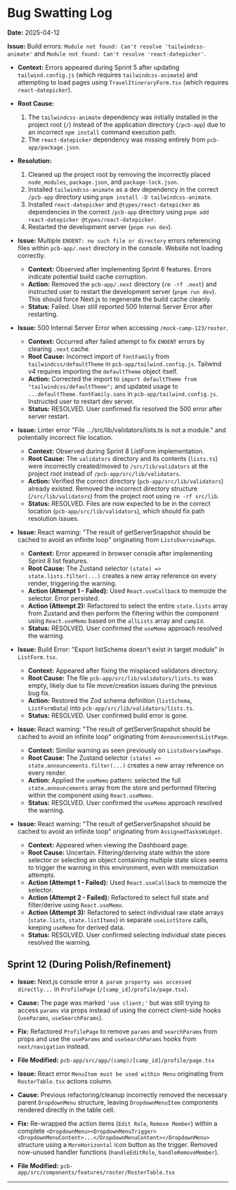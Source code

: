 # Bug Swatting Log

**Date:** 2025-04-12

**Issue:** Build errors: `Module not found: Can't resolve 'tailwindcss-animate'` and `Module not found: Can't resolve 'react-datepicker'`.

*   **Context:** Errors appeared during Sprint 5 after updating `tailwind.config.js` (which requires `tailwindcss-animate`) and attempting to load pages using `TravelItineraryForm.tsx` (which requires `react-datepicker`).
*   **Root Cause:**
    1.  The `tailwindcss-animate` dependency was initially installed in the project root (`/`) instead of the application directory (`/pcb-app`) due to an incorrect `npm install` command execution path.
    2.  The `react-datepicker` dependency was missing entirely from `pcb-app/package.json`.
*   **Resolution:**
    1.  Cleaned up the project root by removing the incorrectly placed `node_modules`, `package.json`, and `package-lock.json`.
    2.  Installed `tailwindcss-animate` as a dev dependency in the correct `/pcb-app` directory using `pnpm install -D tailwindcss-animate`.
    3.  Installed `react-datepicker` and `@types/react-datepicker` as dependencies in the correct `/pcb-app` directory using `pnpm add react-datepicker @types/react-datepicker`.
    4.  Restarted the development server (`pnpm run dev`).

*   **Issue:** Multiple `ENOENT: no such file or directory` errors referencing files within `pcb-app/.next` directory in the console. Website not loading correctly.
    *   **Context:** Observed after implementing Sprint 6 features. Errors indicate potential build cache corruption.
    *   **Action:** Removed the `pcb-app/.next` directory (`rm -rf .next`) and instructed user to restart the development server (`pnpm run dev`). This should force Next.js to regenerate the build cache cleanly.
    *   **Status:** Failed. User still reported 500 Internal Server Error after restarting.

*   **Issue:** 500 Internal Server Error when accessing `/mock-camp-123/roster`.
    *   **Context:** Occurred after failed attempt to fix `ENOENT` errors by clearing `.next` cache.
    *   **Root Cause:** Incorrect import of `fontFamily` from `tailwindcss/defaultTheme` in `pcb-app/tailwind.config.js`. Tailwind v4 requires importing the `defaultTheme` object itself.
    *   **Action:** Corrected the import to `import defaultTheme from "tailwindcss/defaultTheme";` and updated usage to `...defaultTheme.fontFamily.sans` in `pcb-app/tailwind.config.js`. Instructed user to restart dev server.
    *   **Status:** RESOLVED. User confirmed fix resolved the 500 error after server restart.

*   **Issue:** Linter error "File .../src/lib/validators/lists.ts is not a module." and potentially incorrect file location.
    *   **Context:** Observed during Sprint 8 ListForm implementation.
    *   **Root Cause:** The `validators` directory and its contents (`lists.ts`) were incorrectly created/moved to `/src/lib/validators` at the project root instead of `/pcb-app/src/lib/validators`.
    *   **Action:** Verified the correct directory (`pcb-app/src/lib/validators`) already existed. Removed the incorrect directory structure (`/src/lib/validators`) from the project root using `rm -rf src/lib`.
    *   **Status:** RESOLVED. Files are now expected to be in the correct location (`pcb-app/src/lib/validators`), which should fix path resolution issues.

*   **Issue:** React warning: "The result of getServerSnapshot should be cached to avoid an infinite loop" originating from `ListsOverviewPage`.
    *   **Context:** Error appeared in browser console after implementing Sprint 8 list features.
    *   **Root Cause:** The Zustand selector `(state) => state.lists.filter(...)` creates a new array reference on every render, triggering the warning.
    *   **Action (Attempt 1 - Failed):** Used `React.useCallback` to memoize the selector. Error persisted.
    *   **Action (Attempt 2):** Refactored to select the entire `state.lists` array from Zustand and then perform the filtering within the component using `React.useMemo` based on the `allLists` array and `campId`.
    *   **Status:** RESOLVED. User confirmed the `useMemo` approach resolved the warning.

*   **Issue:** Build Error: "Export listSchema doesn't exist in target module" in `ListForm.tsx`.
    *   **Context:** Appeared after fixing the misplaced validators directory.
    *   **Root Cause:** The file `pcb-app/src/lib/validators/lists.ts` was empty, likely due to file move/creation issues during the previous bug fix.
    *   **Action:** Restored the Zod schema definition (`listSchema`, `ListFormData`) into `pcb-app/src/lib/validators/lists.ts`.
    *   **Status:** RESOLVED. User confirmed build error is gone.

*   **Issue:** React warning: "The result of getServerSnapshot should be cached to avoid an infinite loop" originating from `AnnouncementsListPage`.
    *   **Context:** Similar warning as seen previously on `ListsOverviewPage`.
    *   **Root Cause:** The Zustand selector `(state) => state.announcements.filter(...)` creates a new array reference on every render.
    *   **Action:** Applied the `useMemo` pattern: selected the full `state.announcements` array from the store and performed filtering within the component using `React.useMemo`.
    *   **Status:** RESOLVED. User confirmed the `useMemo` approach resolved the warning.

*   **Issue:** React warning: "The result of getServerSnapshot should be cached to avoid an infinite loop" originating from `AssignedTasksWidget`.
    *   **Context:** Appeared when viewing the Dashboard page.
    *   **Root Cause:** Uncertain. Filtering/deriving state within the store selector or selecting an object containing multiple state slices seems to trigger the warning in this environment, even with memoization attempts.
    *   **Action (Attempt 1 - Failed):** Used `React.useCallback` to memoize the selector.
    *   **Action (Attempt 2 - Failed):** Refactored to select full state and filter/derive using `React.useMemo`.
    *   **Action (Attempt 3):** Refactored to select individual raw state arrays (`state.lists`, `state.listItems`) in separate `useListStore` calls, keeping `useMemo` for derived data.
    *   **Status:** RESOLVED. User confirmed selecting individual state pieces resolved the warning.

## Sprint 12 (During Polish/Refinement)

*   **Issue:** Next.js console error `A param property was accessed directly...` in `ProfilePage` (`/[camp_id]/profile/page.tsx`).
*   **Cause:** The page was marked `'use client;'` but was still trying to access `params` via props instead of using the correct client-side hooks (`useParams`, `useSearchParams`).
*   **Fix:** Refactored `ProfilePage` to remove `params` and `searchParams` from props and use the `useParams` and `useSearchParams` hooks from `next/navigation` instead.
*   **File Modified:** `pcb-app/src/app/(camp)/[camp_id]/profile/page.tsx`

*   **Issue:** React error `MenuItem must be used within Menu` originating from `RosterTable.tsx` actions column.
*   **Cause:** Previous refactoring/cleanup incorrectly removed the necessary parent `DropdownMenu` structure, leaving `DropdownMenuItem` components rendered directly in the table cell.
*   **Fix:** Re-wrapped the action items (`Edit Role`, `Remove Member`) within a complete `<DropdownMenu><DropdownMenuTrigger><DropdownMenuContent>...</DropdownMenuContent></DropdownMenu>` structure using a `MoreHorizontal` icon button as the trigger. Removed now-unused handler functions (`handleEditRole`, `handleRemoveMember`).
*   **File Modified:** `pcb-app/src/components/features/roster/RosterTable.tsx`

---
